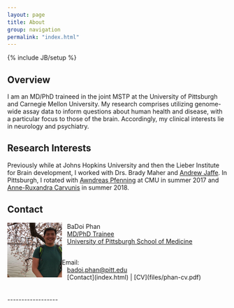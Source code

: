 ```yaml
---
layout: page
title: About
group: navigation
permalink: "index.html"
---
```

{% include JB/setup %}

Overview
--------
I am an MD/PhD traineed in the joint MSTP at the University of Pittsburgh and Carnegie Mellon University. My research comprises utilizing genome-wide assay data to inform questions about human health and disease, with a particular focus to those of the brain. Accordingly, my clinical interests lie in neurology and psychiatry.

Research Interests
------------------
Previously while at Johns Hopkins University and then the Lieber Institute for Brain development, I worked with Drs. Brady Maher and [Andrew Jaffe](http://aejaffe.com). In Pittsburgh, I rotated with [Awndreas Pfenning](http://www.pfenninglab.org) at CMU in summer 2017 and [Anne-Ruxandra Carvunis](http://www.carvunis.com) in summer 2018. 

Contact
-------
<img src="media/badoi.jpg" alt="BaDoi Phan" style="width: 125px;" align="left"/>

&nbsp;&nbsp;&nbsp;BaDoi Phan<br>
&nbsp;&nbsp;&nbsp;[MD/PhD Trainee](http://www.mdphd.pitt.edu/students/badoi-phan)<br>
&nbsp;&nbsp;&nbsp;[University of Pittsburgh School of Medicine](http://medschool.pitt.edu)<br>
<br>
<p>Email:<br>
&nbsp;&nbsp;&nbsp;<a href="mailto:badoi.phan@pitt.edu">badoi.phan@pitt.edu</a>
<br>
&nbsp;&nbsp;&nbsp;[Contact](index.html) | [CV](files/phan-cv.pdf)<br>
<br><br>
------------------
<a href="github.com/badoi">
